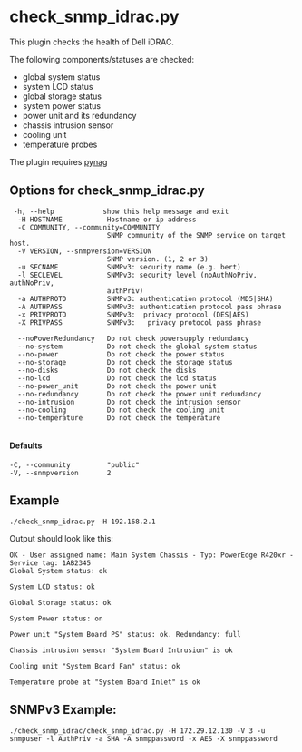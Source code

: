 # check_snmp_idrac.py

This plugin checks the health of Dell iDRAC.

The following components/statuses are checked:

- global system status
- system LCD status
- global storage status
- system power status
- power unit and its redundancy
- chassis intrusion sensor
- cooling unit
- temperature probes

The plugin requires [pynag]

## Options for check_snmp_idrac.py
```
 -h, --help            show this help message and exit
  -H HOSTNAME           Hostname or ip address
  -C COMMUNITY, --community=COMMUNITY
                        SNMP community of the SNMP service on target host.
  -V VERSION, --snmpversion=VERSION
                        SNMP version. (1, 2 or 3)
  -u SECNAME            SNMPv3: security name (e.g. bert)
  -l SECLEVEL           SNMPv3: security level (noAuthNoPriv, authNoPriv,
                        authPriv)
  -a AUTHPROTO          SNMPv3: authentication protocol (MD5|SHA)
  -A AUTHPASS           SNMPv3: authentication protocol pass phrase
  -x PRIVPROTO          SNMPv3:  privacy protocol (DES|AES)
  -X PRIVPASS           SNMPv3:   privacy protocol pass phrase

  --noPowerRedundancy   Do not check powersupply redundancy
  --no-system           Do not check the global system status
  --no-power            Do not check the power status
  --no-storage          Do not check the storage status
  --no-disks            Do not check the disks
  --no-lcd              Do not check the lcd status
  --no-power_unit       Do not check the power unit
  --no-redundancy       Do not check the power unit redundancy
  --no-intrusion        Do not check the intrusion sensor
  --no-cooling          Do not check the cooling unit
  --no-temperature      Do not check the temperature


```

#### Defaults
```
-C, --community         "public"
-V, --snmpversion       2
```

## Example

```
./check_snmp_idrac.py -H 192.168.2.1
```

Output should look like this:
```
OK - User assigned name: Main System Chassis - Typ: PowerEdge R420xr - Service tag: 1AB2345
Global System status: ok

System LCD status: ok

Global Storage status: ok

System Power status: on

Power unit "System Board PS" status: ok. Redundancy: full

Chassis intrusion sensor "System Board Intrusion" is ok

Cooling unit "System Board Fan" status: ok

Temperature probe at "System Board Inlet" is ok
```

## SNMPv3 Example:

```
./check_snmp_idrac/check_snmp_idrac.py -H 172.29.12.130 -V 3 -u snmpuser -l AuthPriv -a SHA -A snmppassword -x AES -X snmppassword
```



   [pynag]:<https://github.com/pynag/pynag>
